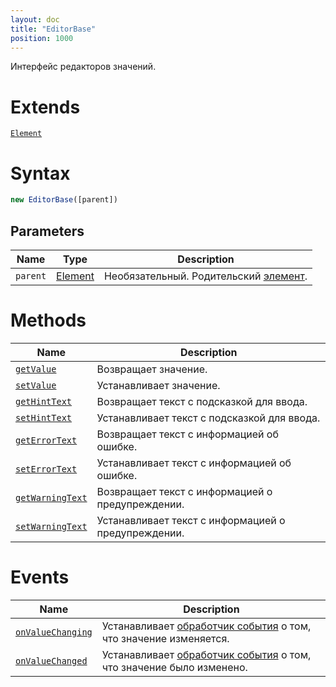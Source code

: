 ```yaml
---
layout: doc
title: "EditorBase"
position: 1000
---
```


Интерфейс редакторов значений.

# Extends

[`Element`](../../KeyConcepts/Element/)

# Syntax

```js
new EditorBase([parent])
```

## Parameters

|Name|Type|Description|
|----|----|-----------|
|`parent`|[Element](../../KeyConcepts/Element/)|Необязательный. Родительский [элемент](../../KeyConcepts/Element/).|

# Methods


|Name|Description|
|----|-----------|
|[`getValue`](EditorBase.getValue/)|Возвращает значение.|
|[`setValue`](EditorBase.setValue/)|Устанавливает значение.|
|[`getHintText`](EditorBase.getHintText/)|Возвращает текст с подсказкой для ввода.|
|[`setHintText`](EditorBase.setHintText/)|Устанавливает текст с подсказкой для ввода.|
|[`getErrorText`](EditorBase.getErrorText/)|Возвращает текст с информацией об ошибке.|
|[`setErrorText`](EditorBase.setErrorText/)|Устанавливает текст с информацией об ошибке.|
|[`getWarningText`](EditorBase.getWarningText/)|Возвращает текст с информацией о предупреждении.|
|[`setWarningText`](EditorBase.setWarningText/)|Устанавливает текст с информацией о предупреждении.|

# Events

|Name|Description|
|----|-----------|
|[`onValueChanging`](EditorBase.onValueChanging/)|Устанавливает [обработчик события](../../KeyConcepts/Script/) о том, что значение изменяется.|
|[`onValueChanged`](EditorBase.onValueChanged/)|Устанавливает [обработчик события](../../KeyConcepts/Script/) о том, что значение было изменено.|
